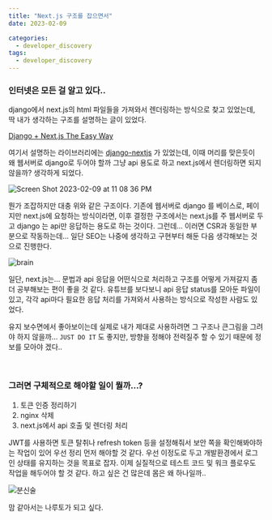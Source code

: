 ```yaml
---
title: "Next.js 구조를 잡으면서"
date: 2023-02-09

categories:
  - developer_discovery
tags:
  - developer_discovery
---
```



### 인터넷은 모든 걸 알고 있다..

django에서 next.js의 html 파일들을 가져와서 렌더링하는 방식으로 찾고 있었는데, 딱 내가 생각하는 구조를 설명하는 글이 있었다.

[Django + Next.js The Easy Way](https://medium.com/@danialkeimasi/django-next-js-the-easy-way-655efb6d28e1)

여기서 설명하는 라이브러리에는 [django-nextjs](https://www.notion.so/React-Next-js-09c5c85e86dc4592872b13d2d65e6689) 가 있었는데, 이때 머리를 맞은듯이 왜 웹서버로 django로 두어야 할까 그냥 api 용도로 하고 next.js에서 렌더링하면 되지 않을까? 생각하게 되었다.

![Screen Shot 2023-02-09 at 11 08 36 PM](https://user-images.githubusercontent.com/47859845/232233043-19cdd746-d582-4116-b566-93aa432c2f6d.png)

뭔가 조잡하지만 대충 위와 같은 구조이다. 기존에 웹서버로 django 를 베이스로, 페이지만 next.js에 요청하는 방식이라면, 이후 결정한 구조에서는 next.js를 주 웹서버로 두고 django 는 api만 응답하는 용도로 하는 것이다. 그런데… 이러면 CSR과 동일한 부분으로 작동하는데... 일단 SEO는 나중에 생각하고 구현부터 해둔 다음 생각해보는 것으로 진행한다.

![brain](https://user-images.githubusercontent.com/47859845/232233063-839516ee-8d3a-46a3-86fa-034733079b6e.jpeg)


일단, next.js는… 문법과 api 응답을 어떤식으로 처리하고 구조를 어떻게 가져갈지 좀 더 공부해보는 편이 좋을 것 같다. 유튜브를 보다보니 api 응답 status를 모아둔 파일이 있고, 각각 api마다 필요한 응답 처리를 가져와서 사용하는 방식으로 작성한 사람도 있었다.

유지 보수면에서 좋아보이는데 실제로 내가 제대로 사용하려면 그 구조나 큰그림을 그려야 하지 않을까… `JUST DO IT` 도 좋지만, 방향을 정해야 전력질주 할 수 있기 때문에 정보를 모아야 겠다..

<br>

### 그러면 구체적으로 해야할 일이 뭘까…?

1. 토큰 인증 정리하기
2. nginx 삭제
3. next.js에서 api 호출 및 렌더링 처리

JWT를 사용하면 토큰 탈취나 refresh token 등을 설정해줘서 보안 쪽을 확인해봐야하는 작업이 있어 우선 정리 먼저 해야할 것 같다. 우선 이정도로 두고 개발환경에서 로그인 상태를 유지하는 것을 목표로 잡자. 이제 실질적으로 테스트 코드 및 워크 플로우도 작업을 해두어야 할 것 같다. 하고 싶은 건 많은데 몸은 왜 하나일까..

![분신술](https://user-images.githubusercontent.com/47859845/232233069-872be542-471b-4dae-ba8e-fe7aa9eb3b06.jpeg)

맘 같아서는 나루토가 되고 싶다.

<br><br>
